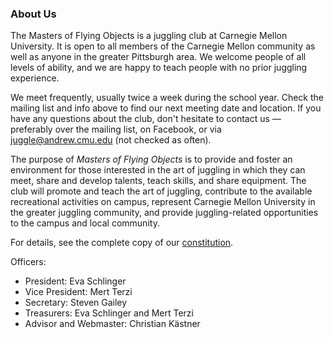 
### About Us

The Masters of Flying Objects is a juggling club at Carnegie Mellon University. It is open to all members of the Carnegie Mellon community as well as anyone in the greater Pittsburgh area. We welcome people of all levels of ability, and we are happy to teach people with no prior juggling experience.

We meet frequently, usually twice a week during the school year. Check the mailing list and info above to find our next meeting date and location. If you have any questions about the club, don't hesitate to contact us — preferably over the mailing list, on Facebook, or via [juggle@andrew.cmu.edu](mailto:juggle@andrew.cmu.edu) (not checked as often).

The purpose of *Masters of Flying Objects* is to provide and foster an environment for those interested in the art of juggling in which they can meet, share and develop talents, teach skills, and share equipment. The club will promote and teach the art of juggling, contribute to the available recreational activities on campus, represent Carnegie Mellon University in the greater juggling community, and provide juggling-related opportunities to the campus and local community.

For details, see the complete copy of our [constitution](https://www.andrew.cmu.edu/user/juggle/constitution.pdf).

Officers:

 * President: Eva Schlinger
 * Vice President: Mert Terzi
 * Secretary: Steven Gailey
 * Treasurers: Eva Schlinger and Mert Terzi
 * Advisor and Webmaster: Christian Kästner
